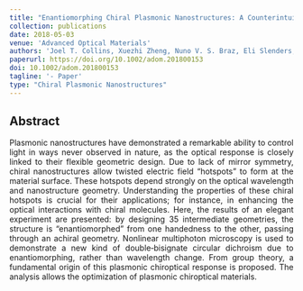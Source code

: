 ```yaml
---
title: "Enantiomorphing Chiral Plasmonic Nanostructures: A Counterintuitive Sign Reversal of the Nonlinear Circular Dichroism"
collection: publications
date: 2018-05-03
venue: 'Advanced Optical Materials'
authors: 'Joel T. Collins, Xuezhi Zheng, Nuno V. S. Braz, Eli Slenders, Shuai Zu, Guy A. E. Vandenbosch, Victor V. Moshchalkov, Zheyu Fang, Marcel Ameloot, Paul A. Warburton, Ventsislav K. Valev'
paperurl: https://doi.org/10.1002/adom.201800153
doi: 10.1002/adom.201800153
tagline: '- Paper'
type: "Chiral Plasmonic Nanostructures"
---
```


<h2> Abstract </h2>
<p align= "justify">
Plasmonic nanostructures have demonstrated a remarkable ability to control light in ways never observed in nature, as the optical response is closely linked to their flexible geometric design. Due to lack of mirror symmetry, chiral nanostructures allow twisted electric field “hotspots” to form at the material surface. These hotspots depend strongly on the optical wavelength and nanostructure geometry. Understanding the properties of these chiral hotspots is crucial for their applications; for instance, in enhancing the optical interactions with chiral molecules. Here, the results of an elegant experiment are presented: by designing 35 intermediate geometries, the structure is “enantiomorphed” from one handedness to the other, passing through an achiral geometry. Nonlinear multiphoton microscopy is used to demonstrate a new kind of double‐bisignate circular dichroism due to enantiomorphing, rather than wavelength change. From group theory, a fundamental origin of this plasmonic chiroptical response is proposed. The analysis allows the optimization of plasmonic chiroptical materials.
  
  
  
  
